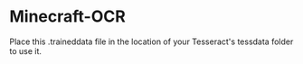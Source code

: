 # Minecraft-OCR

Place this .traineddata file in the location of your Tesseract's tessdata folder to use it.
